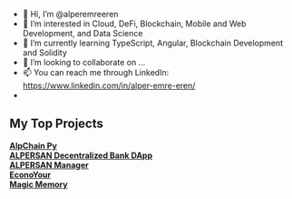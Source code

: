 - 👋 Hi, I’m @alperemreeren
- 👀 I’m interested in Cloud, DeFi, Blockchain, Mobile and Web Development, and Data Science
- 🌱 I’m currently learning TypeScript, Angular, Blockchain Development and Solidity
- 💞️ I’m looking to collaborate on ...
- 📫 You can reach me through LinkedIn: https://www.linkedin.com/in/alper-emre-eren/
- 
<!---
alperemreeren/alperemreeren is a ✨ special ✨ repository because its `README.md` (this file) appears on your GitHub profile.
You can click the Preview link to take a look at your changes.
--->

<h2>My Top Projects</h2>

**[AlpChain Py](https://github.com/alperemreeren/alpchain-py)**
<br>
**[ALPERSAN Decentralized Bank DApp](https://github.com/alperemreeren/alpersan-defi-stakingapp)**
<br>
**[ALPERSAN Manager](https://github.com/alperemreeren/alpersan-manager)**
<br>
**[EconoYour](https://github.com/alperemreeren/econoyour)**
<br>
**[Magic Memory](https://github.com/alperemreeren/memory-game)**
<br>
